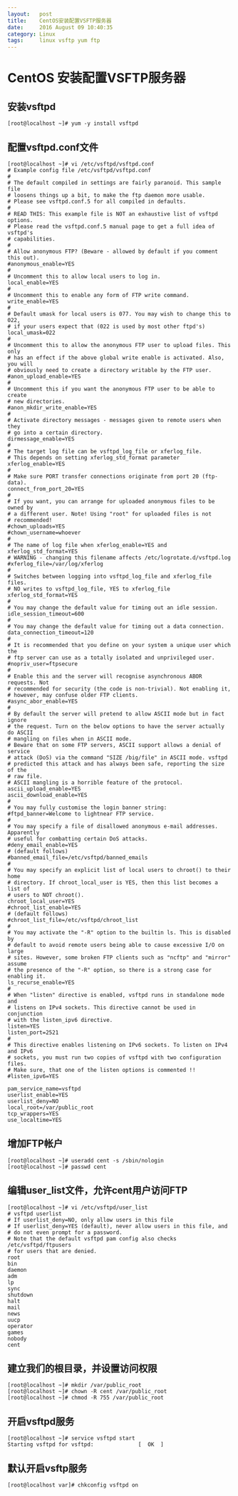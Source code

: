```yaml
---
layout:   post
title:    CentOS安装配置VSFTP服务器
date:     2016 August 09 10:40:35
category: Linux
tags:     linux vsftp yum ftp
---
```


# CentOS 安装配置VSFTP服务器

## 安装vsftpd

    [root@localhost ~]# yum -y install vsftpd

## 配置vsftpd.conf文件

    [root@localhost ~]# vi /etc/vsftpd/vsftpd.conf
    # Example config file /etc/vsftpd/vsftpd.conf
    # 
    # The default compiled in settings are fairly paranoid. This sample file 
    # loosens things up a bit, to make the ftp daemon more usable. 
    # Please see vsftpd.conf.5 for all compiled in defaults. 
    # 
    # READ THIS: This example file is NOT an exhaustive list of vsftpd options. 
    # Please read the vsftpd.conf.5 manual page to get a full idea of vsftpd's 
    # capabilities. 
    # 
    # Allow anonymous FTP? (Beware - allowed by default if you comment this out). 
    #anonymous_enable=YES
    # 
    # Uncomment this to allow local users to log in. 
    local_enable=YES
    # 
    # Uncomment this to enable any form of FTP write command. 
    write_enable=YES
    # 
    # Default umask for local users is 077. You may wish to change this to 022, 
    # if your users expect that (022 is used by most other ftpd's) 
    local_umask=022
    # 
    # Uncomment this to allow the anonymous FTP user to upload files. This only 
    # has an effect if the above global write enable is activated. Also, you will 
    # obviously need to create a directory writable by the FTP user. 
    #anon_upload_enable=YES
    # 
    # Uncomment this if you want the anonymous FTP user to be able to create 
    # new directories. 
    #anon_mkdir_write_enable=YES
    # 
    # Activate directory messages - messages given to remote users when they 
    # go into a certain directory. 
    dirmessage_enable=YES
    # 
    # The target log file can be vsftpd_log_file or xferlog_file. 
    # This depends on setting xferlog_std_format parameter 
    xferlog_enable=YES
    # 
    # Make sure PORT transfer connections originate from port 20 (ftp-data). 
    connect_from_port_20=YES
    # 
    # If you want, you can arrange for uploaded anonymous files to be owned by 
    # a different user. Note! Using "root" for uploaded files is not 
    # recommended! 
    #chown_uploads=YES
    #chown_username=whoever
    # 
    # The name of log file when xferlog_enable=YES and xferlog_std_format=YES 
    # WARNING - changing this filename affects /etc/logrotate.d/vsftpd.log 
    #xferlog_file=/var/log/xferlog
    # 
    # Switches between logging into vsftpd_log_file and xferlog_file files. 
    # NO writes to vsftpd_log_file, YES to xferlog_file 
    xferlog_std_format=YES
    # 
    # You may change the default value for timing out an idle session. 
    idle_session_timeout=600
    # 
    # You may change the default value for timing out a data connection. 
    data_connection_timeout=120
    # 
    # It is recommended that you define on your system a unique user which the 
    # ftp server can use as a totally isolated and unprivileged user. 
    #nopriv_user=ftpsecure
    # 
    # Enable this and the server will recognise asynchronous ABOR requests. Not 
    # recommended for security (the code is non-trivial). Not enabling it, 
    # however, may confuse older FTP clients. 
    #async_abor_enable=YES
    # 
    # By default the server will pretend to allow ASCII mode but in fact ignore 
    # the request. Turn on the below options to have the server actually do ASCII 
    # mangling on files when in ASCII mode. 
    # Beware that on some FTP servers, ASCII support allows a denial of service 
    # attack (DoS) via the command "SIZE /big/file" in ASCII mode. vsftpd 
    # predicted this attack and has always been safe, reporting the size of the 
    # raw file. 
    # ASCII mangling is a horrible feature of the protocol. 
    ascii_upload_enable=YES
    ascii_download_enable=YES
    # 
    # You may fully customise the login banner string: 
    #ftpd_banner=Welcome to lightnear FTP service. 
    # 
    # You may specify a file of disallowed anonymous e-mail addresses. Apparently 
    # useful for combatting certain DoS attacks. 
    #deny_email_enable=YES
    # (default follows) 
    #banned_email_file=/etc/vsftpd/banned_emails
    # 
    # You may specify an explicit list of local users to chroot() to their home 
    # directory. If chroot_local_user is YES, then this list becomes a list of 
    # users to NOT chroot(). 
    chroot_local_user=YES
    #chroot_list_enable=YES
    # (default follows) 
    #chroot_list_file=/etc/vsftpd/chroot_list
    # 
    # You may activate the "-R" option to the builtin ls. This is disabled by 
    # default to avoid remote users being able to cause excessive I/O on large 
    # sites. However, some broken FTP clients such as "ncftp" and "mirror" assume 
    # the presence of the "-R" option, so there is a strong case for enabling it. 
    ls_recurse_enable=YES
    # 
    # When "listen" directive is enabled, vsftpd runs in standalone mode and 
    # listens on IPv4 sockets. This directive cannot be used in conjunction 
    # with the listen_ipv6 directive. 
    listen=YES
    listen_port=2521
    # 
    # This directive enables listening on IPv6 sockets. To listen on IPv4 and IPv6 
    # sockets, you must run two copies of vsftpd with two configuration files. 
    # Make sure, that one of the listen options is commented !! 
    #listen_ipv6=YES
    
    pam_service_name=vsftpd
    userlist_enable=YES
    userlist_deny=NO
    local_root=/var/public_root
    tcp_wrappers=YES    
    use_localtime=YES

## 增加FTP帐户

    [root@localhost ~]# useradd cent -s /sbin/nologin
    [root@localhost ~]# passwd cent

## 编辑user_list文件，允许cent用户访问FTP

    [root@localhost ~]# vi /etc/vsftpd/user_list
    # vsftpd userlist
    # If userlist_deny=NO, only allow users in this file
    # If userlist_deny=YES (default), never allow users in this file, and
    # do not even prompt for a password.
    # Note that the default vsftpd pam config also checks /etc/vsftpd/ftpusers
    # for users that are denied.
    root
    bin
    daemon
    adm
    lp
    sync
    shutdown
    halt
    mail
    news
    uucp
    operator
    games
    nobody
    cent

## 建立我们的根目录，并设置访问权限

    [root@localhost ~]# mkdir /var/public_root
    [root@localhost ~]# chown -R cent /var/public_root
    [root@localhost ~]# chmod -R 755 /var/public_root

## 开启vsftpd服务

    [root@localhost ~]# service vsftpd start
    Starting vsftpd for vsftpd:              [  OK  ]

## 默认开启vsftp服务

    [root@localhost var]# chkconfig vsftpd on